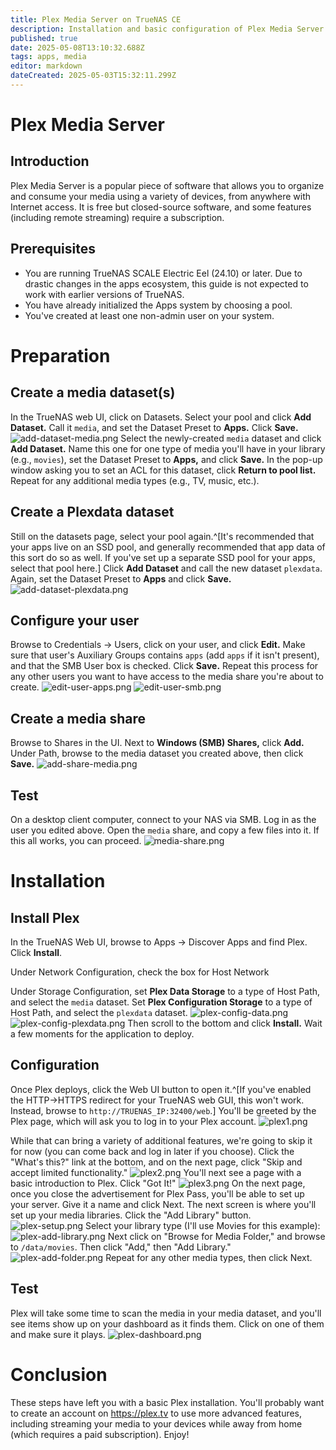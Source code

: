 ```yaml
---
title: Plex Media Server on TrueNAS CE
description: Installation and basic configuration of Plex Media Server on TrueNAS Community Edition
published: true
date: 2025-05-08T13:10:32.688Z
tags: apps, media
editor: markdown
dateCreated: 2025-05-03T15:32:11.299Z
---
```


# Plex Media Server
## Introduction
Plex Media Server is a popular piece of software that allows you to organize and consume your media using a variety of devices, from anywhere with Internet access.  It is free but closed-source software, and some features (including remote streaming) require a subscription.
## Prerequisites
* You are running TrueNAS SCALE Electric Eel (24.10) or later.  Due to drastic changes in the apps ecosystem, this guide is not expected to work with earlier versions of TrueNAS.
* You have already initialized the Apps system by choosing a pool.
* You've created at least one non-admin user on your system.
# Preparation
## Create a media dataset(s)
In the TrueNAS web UI, click on Datasets.  Select your pool and click **Add Dataset.**  Call it `media`, and set the Dataset Preset to **Apps.**  Click **Save.**
![add-dataset-media.png](/apps/media/add-dataset-media.png)
Select the newly-created `media` dataset and click **Add Dataset.**  Name this one for one type of media you'll have in your library (e.g., `movies`), set the Dataset Preset to **Apps,** and click **Save.**  In the pop-up window asking you to set an ACL for this dataset, click **Return to pool list.**  Repeat for any additional media types (e.g., TV, music, etc.).
## Create a Plexdata dataset
Still on the datasets page, select your pool again.^[It's recommended that your apps live on an SSD pool, and generally recommended that app data of this sort do so as well.  If you've set up a separate SSD pool for your apps, select that pool here.]  Click **Add Dataset** and call the new dataset `plexdata`.  Again, set the Dataset Preset to **Apps** and click **Save.**
![add-dataset-plexdata.png](/apps/media/add-dataset-plexdata.png)
## Configure your user
Browse to Credentials -> Users, click on your user, and click **Edit.**  Make sure that user's Auxiliary Groups contains `apps` (add `apps` if it isn't present), and that the SMB User box is checked.  Click **Save.**  Repeat this process for any other users you want to have access to the media share you're about to create.
![edit-user-apps.png](/apps/media/edit-user-apps.png)
![edit-user-smb.png](/apps/media/edit-user-smb.png)
## Create a media share
Browse to Shares in the UI.  Next to **Windows (SMB) Shares,** click **Add.**  Under Path, browse to the media dataset you created above, then click **Save.**
![add-share-media.png](/apps/media/add-share-media.png)
## Test
On a desktop client computer, connect to your NAS via SMB.  Log in as the user you edited above.  Open the `media` share, and copy a few files into it.  If this all works, you can proceed.
![media-share.png](/apps/media/media-share.png)
# Installation
## Install Plex
In the TrueNAS Web UI, browse to Apps -> Discover Apps and find Plex.  Click **Install**.

Under Network Configuration, check the box for Host Network

Under Storage Configuration, set **Plex Data Storage** to a type of Host Path, and select the `media` dataset.  Set **Plex Configuration Storage** to a type of Host Path, and select the `plexdata` dataset.
![plex-config-data.png](/apps/media/plex/plex-config-data.png)
![plex-config-plexdata.png](/apps/media/plex/plex-config-plexdata.png)
Then scroll to the bottom and click **Install.**  Wait a few moments for the application to deploy.

## Configuration
Once Plex deploys, click the Web UI button to open it.^[If you've enabled the HTTP->HTTPS redirect for your TrueNAS web GUI, this won't work.  Instead, browse to `http://TRUENAS_IP:32400/web`.]  You'll be greeted by the Plex page, which will ask you to log in to your Plex account.
![plex1.png](/apps/media/plex/plex1.png)

While that can bring a variety of additional features, we're going to skip it for now (you can come back and log in later if you choose).  Click the "What's this?" link at the bottom, and on the next page, click "Skip and accept limited functionality."
![plex2.png](/apps/media/plex/plex2.png)
You'll next see a page with a basic introduction to Plex.  Click "Got It!"
![plex3.png](/apps/media/plex/plex3.png)
On the next page, once you close the advertisement for Plex Pass, you'll be able to set up your server.  Give it a name and click Next.  The next screen is where you'll set up your media libraries.  Click the "Add Library" button.
![plex-setup.png](/apps/media/plex/plex-setup.png)
Select your library type (I'll use Movies for this example):
![plex-add-library.png](/apps/media/plex/plex-add-library.png)
Next click on "Browse for Media Folder," and browse to `/data/movies`.  Then click "Add," then "Add Library."
![plex-add-folder.png](/apps/media/plex/plex-add-folder.png)
Repeat for any other media types, then click Next.
## Test
Plex will take some time to scan the media in your media dataset, and you'll see items show up on your dashboard as it finds them.  Click on one of them and make sure it plays.
![plex-dashboard.png](/apps/media/plex/plex-dashboard.png)
# Conclusion
These steps have left you with a basic Plex installation.  You'll probably want to create an account on https://plex.tv to use more advanced features, including streaming your media to your devices while away from home (which requires a paid subscription).  Enjoy!
